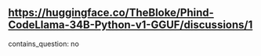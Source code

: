 ## https://huggingface.co/TheBloke/Phind-CodeLlama-34B-Python-v1-GGUF/discussions/1

contains_question: no